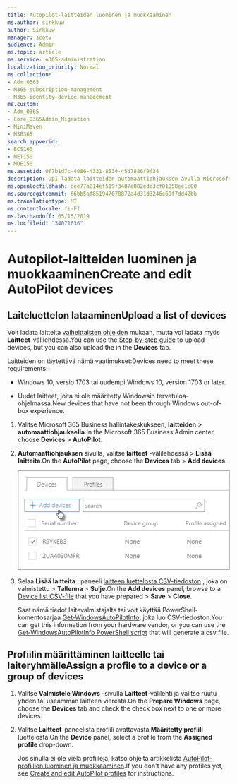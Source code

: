 ```yaml
---
title: Autopilot-laitteiden luominen ja muokkaaminen
ms.author: sirkkuw
author: Sirkkuw
manager: scotv
audience: Admin
ms.topic: article
ms.service: o365-administration
localization_priority: Normal
ms.collection:
- Adm_O365
- M365-subscription-management
- M365-identity-device-management
ms.custom:
- Adm_O365
- Core_O365Admin_Migration
- MiniMaven
- MSB365
search.appverid:
- BCS160
- MET150
- MOE150
ms.assetid: 0f7b1d7c-4086-4331-8534-45d7886f9f34
description: Opi ladata laitteiden automaattiohjauksen avulla Microsoft Business-365. Voit määrittää profiilin laitteen tai laitteiden ryhmä.
ms.openlocfilehash: dee77a014ef519f3487a082edc3cf81058ec1c00
ms.sourcegitcommit: 66bb5af851947078872a4d31d3246e69f7dd42bb
ms.translationtype: MT
ms.contentlocale: fi-FI
ms.lasthandoff: 05/15/2019
ms.locfileid: "34071636"
---
```

# <a name="create-and-edit-autopilot-devices"></a><span data-ttu-id="a9706-104">Autopilot-laitteiden luominen ja muokkaaminen</span><span class="sxs-lookup"><span data-stu-id="a9706-104">Create and edit AutoPilot devices</span></span>

## <a name="upload-a-list-of-devices"></a><span data-ttu-id="a9706-105">Laiteluettelon lataaminen</span><span class="sxs-lookup"><span data-stu-id="a9706-105">Upload a list of devices</span></span>

<span data-ttu-id="a9706-106">Voit ladata laitteita [vaiheittaisten ohjeiden](add-autopilot-devices-and-profile.md) mukaan, mutta voi ladata myös **Laitteet**-välilehdessä.</span><span class="sxs-lookup"><span data-stu-id="a9706-106">You can use the [Step-by-step guide](add-autopilot-devices-and-profile.md) to upload devices, but you can also upload the in the **Devices** tab.</span></span> 
  
<span data-ttu-id="a9706-107">Laitteiden on täytettävä nämä vaatimukset:</span><span class="sxs-lookup"><span data-stu-id="a9706-107">Devices need to meet these requirements:</span></span>
  
- <span data-ttu-id="a9706-108">Windows 10, versio 1703 tai uudempi.</span><span class="sxs-lookup"><span data-stu-id="a9706-108">Windows 10, version 1703 or later.</span></span>
    
- <span data-ttu-id="a9706-109">Uudet laitteet, joita ei ole määritetty Windowsin tervetuloa-ohjelmassa.</span><span class="sxs-lookup"><span data-stu-id="a9706-109">New devices that have not been through Windows out-of-box experience.</span></span>

1. <span data-ttu-id="a9706-110">Valitse Microsoft 365 Business hallintakeskukseen, **laitteiden** \> **automaattiohjauksella**.</span><span class="sxs-lookup"><span data-stu-id="a9706-110">In the Microsoft 365 Business Admin center, choose **Devices** \> **AutoPilot**.</span></span>
  
2. <span data-ttu-id="a9706-111">**Automaattiohjauksen** sivulla, valitse **laitteet** -välilehdessä \> **Lisää laitteita**.</span><span class="sxs-lookup"><span data-stu-id="a9706-111">On the **AutoPilot** page, choose the **Devices** tab \> **Add devices**.</span></span>
    
    ![In the Devices tab, choose Add devices.](media/6ba81e22-c873-40ad-8a72-ce64d15ea6ba.png)
  
3. <span data-ttu-id="a9706-113">Selaa **Lisää laitteita** , paneeli [laitteen luettelosta CSV-tiedoston](https://support.office.com/article/932e3676-2491-49f0-9177-d893d2f5276e) , joka on valmistettu \> **Tallenna** \> **Sulje**.</span><span class="sxs-lookup"><span data-stu-id="a9706-113">On the **Add devices** panel, browse to a [Device list CSV-file](https://support.office.com/article/932e3676-2491-49f0-9177-d893d2f5276e) that you have prepared \> **Save** \> **Close**.</span></span>
    
    <span data-ttu-id="a9706-114">Saat nämä tiedot laitevalmistajalta tai voit käyttää PowerShell-komentosarjaa [Get-WindowsAutoPilotInfo](https://www.powershellgallery.com/packages/Get-WindowsAutoPilotInfo), joka luo CSV-tiedoston.</span><span class="sxs-lookup"><span data-stu-id="a9706-114">You can get this information from your hardware vendor, or you can use the [Get-WindowsAutoPilotInfo PowerShell script](https://www.powershellgallery.com/packages/Get-WindowsAutoPilotInfo) that will generate a csv file.</span></span> 
    
## <a name="assign-a-profile-to-a-device-or-a-group-of-devices"></a><span data-ttu-id="a9706-115">Profiilin määrittäminen laitteelle tai laiteryhmälle</span><span class="sxs-lookup"><span data-stu-id="a9706-115">Assign a profile to a device or a group of devices</span></span>

1. <span data-ttu-id="a9706-116">Valitse **Valmistele Windows** -sivulla **Laitteet**-välilehti ja valitse ruutu yhden tai useamman laitteen vierestä.</span><span class="sxs-lookup"><span data-stu-id="a9706-116">On the **Prepare Windows** page, choose the **Devices** tab and check the check box next to one or more devices.</span></span> 
    
2. <span data-ttu-id="a9706-117">Valitse **Laitteet**-paneelista profiili avattavasta **Määritetty profiili** -luettelosta.</span><span class="sxs-lookup"><span data-stu-id="a9706-117">On the **Device** panel, select a profile from the **Assigned profile** drop-down.</span></span> 
    
    <span data-ttu-id="a9706-118">Jos sinulla ei ole vielä profiileja, katso ohjeita artikkelista [AutoPilot-profiilien luominen ja muokkaaminen](create-and-edit-autopilot-profiles.md).</span><span class="sxs-lookup"><span data-stu-id="a9706-118">If you don't have any profiles yet, see [Create and edit AutoPilot profiles](create-and-edit-autopilot-profiles.md) for instructions.</span></span> 
    
